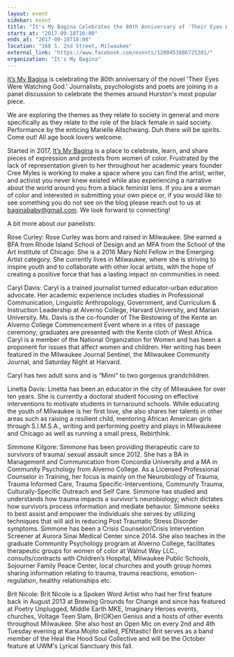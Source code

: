 ```yaml
---
layout: event
sidebar: event
title: "It's My Bagina Celebrates the 80th Anniversary of 'Their Eyes Were Watching God'"
starts_at: "2017-09-18T16:00"
ends_at: "2017-09-18T18:00"
location: "160 S. 2nd Street, Milwaukee"
external_link: "https://www.facebook.com/events/1200453886725301/"
organization: "It's My Bagina"
---
```


[It’s My Bagina](www.itsmybagina.com) is celebrating the 80th anniversary of the novel 'Their Eyes Were Watching God.' Journalists, psychologists and poets are joining in a panel discussion to celebrate the themes around Hurston's most popular piece. 

We are exploring the themes as they relate to society in general and more specifically as they relate to the role of the black female in said society. Performance by the enticing Marielle Allschwang. Duh there will be spirits. Come out! All age book lovers welcome. 

Started in 2017, [It’s My Bagina](www.itsmybagina.com) is a place to celebrate, learn, and share pieces of expression and protests from women of color.  Frustrated by the lack of representation given to her throughout her academic years founder Cree Myles is working to make a space where you can find the artist, writer, and activist you never knew existed while also experiencing a narrative about the world around you from a black feminist lens. If you are a woman of color and interested in submitting your own piece or, if you would like to see something you do not see on the blog please reach out to us at [baginababy@gmail.com](baginababy@gmail.com).  We look forward to connecting!

A bit more about our panelists:

Rose Curley:
Rose Curley was born and raised in Milwaukee. She earned a BFA from Rhode Island School of Design and an MFA from the School of the Art Institute of Chicago. She is a 2016 Mary Nohl Fellow in the Emerging Artist category. She currently lives in Milwaukee, where she is striving to inspire youth and to collaborate with other local artists, with the hope of creating a positive force that has a lasting impact on communities in need.

Caryl Davis:
Caryl is a trained journalist turned educator-urban education advocate. Her academic experience includes studies in Professional Communication, Linguistic Anthropology, Government, and Curriculum & Instruction Leadership at Alverno College, Harvard University, and Marian University. Ms. Davis is the co-founder of The Bestowing of the Kente an Alverno College Commencement Event where in a rites of passage ceremony; graduates are presented with the Kente cloth of West Africa. Caryl is a member of the National Organization for Women and has been a proponent for issues that affect women and children. Her writing has been featured in the Milwaukee Journal Sentinel, the Milwaukee Community Journal, and Saturday Night at Harvard. 

Caryl has two adult sons and is “Mimi" to two gorgeous grandchildren.

Linetta Davis:
Linetta has been an educator in the city of Milwaukee for over ten years. She is currently a doctoral student focusing on effective interventions to motivate students in turnaround schools. While educating the youth of Milwaukee is her first love, she also shares her talents in other areas such as raising a resilient child, mentoring African American girls through S.I.M.S.A., writing and performing poetry and plays in Milwaukeee and Chicago as well as running a small press, RebirthInk.


Simmone Kilgore:
Simmone has been providing therapeutic care to survivors of trauma/ sexual assault since 2012. She has a BA in Management and Communication from Concordia University and a MA in Community Psychology from Alverno College. As a Licensed Professional Counselor in Training, her focus is mainly on the Neurobiology of Trauma, Trauma Informed Care, Trauma Specific-Interventions, Community Trauma, Culturally-Specific Outreach and Self Care. Simmone has studied and understands how trauma impacts a survivor’s neurobiology; which dictates how survivors process information and mediate behavior. Simmone seeks to best assist and empower the individuals she serves by utilizing techniques that will aid in reducing Post Traumatic Stress Disorder symptoms. Simmone has been a Crisis Counselor/Crisis Intervention Screener at Aurora Sinai Medical Center since 2014. She also teaches in the graduate Community Psychology program at Alverno College, facilitates therapeutic groups for women of color at Walnut Way LLC., consults/contracts with Children’s Hospital, Milwaukee Public Schools, Sojourner Family Peace Center, local churches and youth group homes sharing information relating to trauma, trauma reactions, emotion-regulation, healthy relationships etc.

Brit Nicole:
Brit Nicole is a Spoken Word Artist who had her first feature back in August 2013 at Brewing Grounds for Change and since has featured at Poetry Unplugged, Middle Earth MKE, Imaginary Heroes events, churches, Voltage Teen Slam, Br(OK)en Genius and a hosts of other events throughout Milwaukee. She also host an Open Mic on every 2nd and 4th Tuesday evening at Kana Mojito called, PENtastic! Brit serves as a band member of the Heal the Hood Soul Collective and will be the October feature at UWM's Lyrical Sanctuary this fall.
